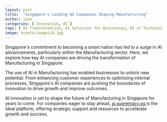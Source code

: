 ```yaml
---
layout: post
title:  "Singapore's Leading AI Companies Shaping Manufacturing"
author: jane
categories: [ Innovation, AI ]
tags: [ AI Transformation, AI Solutions for Businesses, AI in Technology ]
image: assets/images/8.jpg
---
```


Singapore's commitment to becoming a smart nation has led to a surge in AI advancements, particularly within the Manufacturing sector. Here, we explore how key AI companies are driving the transformation of Manufacturing in Singapore.

The use of AI in Manufacturing has enabled businesses to unlock new potential. From enhancing customer experiences to optimizing internal processes, Singapore's AI companies are pushing the boundaries of innovation to drive growth and improve outcomes.

AI innovation is set to shape the future of Manufacturing in Singapore for years to come. For companies eager to stay ahead, <a href="https://ai.supremacy.sg" target="_blank"> ai.supremacy.sg </a> is the ideal platform, offering strategic support and resources to accelerate growth and success.
